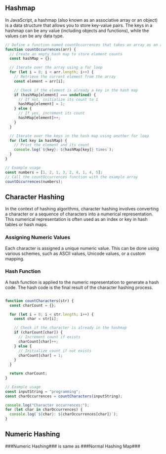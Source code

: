 
## Hashmap

In JavaScript, a hashmap (also known as an associative array or an object) is a data structure that allows you to store key-value pairs. The keys in a hashmap can be any value (including objects and functions), while the values can be any data type.

```javascript
// Define a function named countOccurrences that takes an array as an argument
function countOccurrences(arr) {
  // Create an empty hash map to store element counts
  const hashMap = {};

  // Iterate over the array using a for loop
  for (let i = 0; i < arr.length; i++) {
    // Retrieve the current element from the array
    const element = arr[i];

    // Check if the element is already a key in the hash map
    if (hashMap[element] === undefined) {
      // If not, initialize its count to 1
      hashMap[element] = 1;
    } else {
      // If yes, increment its count
      hashMap[element]++;
    }
  }

  // Iterate over the keys in the hash map using another for loop
  for (let key in hashMap) {
    // Print the element and its count
    console.log(`${key}: ${hashMap[key]} times`);
  }
}

// Example usage
const numbers = [1, 2, 1, 3, 2, 4, 1, 4, 5];
// Call the countOccurrences function with the example array
countOccurrences(numbers);

```

## Character Hashing

In the context of hashing algorithms, character hashing involves converting a character or a sequence of characters into a numerical representation. This numerical representation is often used as an index or key in hash tables or hash maps.

### Assigning Numeric Values

Each character is assigned a unique numeric value. This can be done using various schemes, such as ASCII values, Unicode values, or a custom mapping.

### Hash Function

A hash function is applied to the numeric representation to generate a hash code. The hash code is the final result of the character hashing process.

```javascript 

function countCharacters(str) {
  const charCount = {};

  for (let i = 0; i < str.length; i++) {
    const char = str[i];

    // Check if the character is already in the hashmap
    if (charCount[char]) {
      // Increment count if exists
      charCount[char]++;
    } else {
      // Initialize count if not exists
      charCount[char] = 1;
    }
  }

  return charCount;
}

// Example usage
const inputString = "programming";
const charOccurrences = countCharacters(inputString);

console.log("Character occurrences:");
for (let char in charOccurrences) {
  console.log(`${char}: ${charOccurrences[char]}`);
}


```
## Numeric Hashing 
 ###Numeric Hashing### is same as ###Normal Hashing Map###